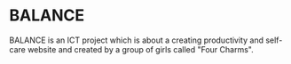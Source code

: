 # BALANCE
BALANCE is an ICT project which is about a creating productivity and self-care website and created by a group of girls called "Four Charms".
